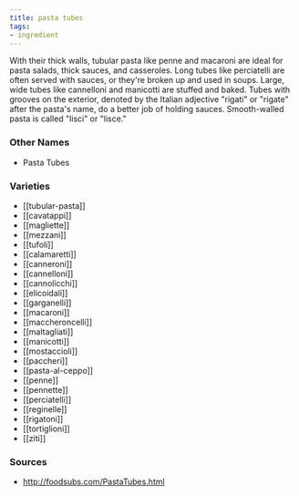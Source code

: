 ```yaml
---
title: pasta tubes
tags:
- ingredient
---
```

With their thick walls, tubular pasta like penne and macaroni are ideal for pasta salads, thick sauces, and casseroles. Long tubes like perciatelli are often served with sauces, or they're broken up and used in soups. Large, wide tubes like cannelloni and manicotti are stuffed and baked. Tubes with grooves on the exterior, denoted by the Italian adjective "rigati" or "rigate" after the pasta's name, do a better job of holding sauces. Smooth-walled pasta is called "lisci" or "lisce."

### Other Names

* Pasta Tubes

### Varieties

* [[tubular-pasta]]
* [[cavatappi]]
* [[magliette]]
* [[mezzani]]
* [[tufoli]]
* [[calamaretti]]
* [[canneroni]]
* [[cannelloni]]
* [[cannolicchi]]
* [[elicoidali]]
* [[garganelli]]
* [[macaroni]]
* [[maccheroncelli]]
* [[maltagliati]]
* [[manicotti]]
* [[mostaccioli]]
* [[paccheri]]
* [[pasta-al-ceppo]]
* [[penne]]
* [[pennette]]
* [[perciatelli]]
* [[reginelle]]
* [[rigatoni]]
* [[tortiglioni]]
* [[ziti]]

### Sources
* http://foodsubs.com/PastaTubes.html
